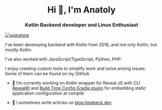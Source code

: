 <h1 align="center">Hi 👋, I'm Anatoly</h1>
<h3 align="center">Kotlin Backend developer and Linux Enthusiast</h3>

[![wakatime](https://wakatime.com/badge/user/8e8402e2-45d3-4c47-a5a3-b0f668e59941.svg)](https://wakatime.com/@8e8402e2-45d3-4c47-a5a3-b0f668e59941)

I've been developing backend with Kotlin from 2018, and not only Kotlin, but mostly Kotlin.

I've also worked with JavaScript/TypeScript, Python, PHP.

I enjoy creating custom tools to simplify work and solve arising issues. Some of them can be found on my GitHub

- 🔭 I’m currently working on Kotlin wrapper for Reveal JS with CLI [RevealKt](https://github.com/LimeBeck/reveal-kt) and [Build Time Config Gradle plugin](https://github.com/LimeBeck/build-time-config) for embedding static application configuration at compile 

- 📝 I sometimes write articles on [blog.limebeck.dev](https://blog.limebeck.dev)
